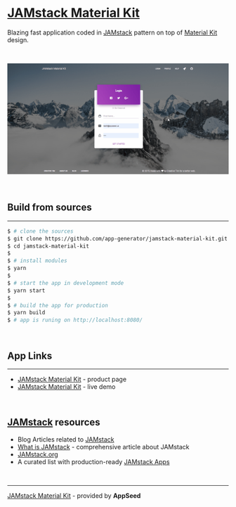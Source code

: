 # [JAMstack Material Kit](https://appseed.us/apps/jamstack/jamstack-material-kit)

Blazing fast application coded in [JAMstack](https://jamstack.org/) pattern on top of [Material Kit](https://demos.creative-tim.com/material-kit/) design.

<br />

![JAMstack Material Kit - Gif animated intro.](https://github.com/app-generator/static/blob/master/products/jamstack-material-kit-intro.gif?raw=true)

<br />

## Build from sources
---

```bash
$ # clone the sources
$ git clone https://github.com/app-generator/jamstack-material-kit.git
$ cd jamstack-material-kit
$
$ # install modules
$ yarn
$
$ # start the app in development mode
$ yarn start
$
$ # build the app for production
$ yarn build
$ # app is runing on http://localhost:8080/ 
```

<br />

## App Links
---

- [JAMstack Material Kit](https://appseed.us/apps/jamstack/jamstack-material-kit) - product page
- [JAMstack Material Kit](https://jamstack-material-kit.appseed.us/) - live demo

<br />

## [JAMstack](https://jamstack.org/) resources

- Blog Articles related to [JAMstack](https://blog.appseed.us/tag/jamstack/)
- [What is JAMstack](https://blog.appseed.us/what-is-jamstack/) - comprehensive article about JAMstack
- [JAMstack.org](https://jamstack.org/)
- A curated list with production-ready [JAMstack Apps](https://appseed.us/apps/jamstack)

<br />

---
[JAMstack Material Kit](https://appseed.us/apps/jamstack/jamstack-material-kit) - provided by **AppSeed**
